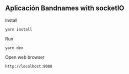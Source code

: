 ## Aplicación Bandnames with socketIO


Install

 ```
 yarn install
 ```
Run

```
yarn dev

```

Open web browser

```
http://localhost:8080
```